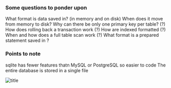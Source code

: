 ### Some questions to ponder upon
What format is data saved in? (in memory and on disk)
When does it move from memory to disk?
Why can there be only one primary key per table? (?)
How does rolling back a transaction work (?)
How are indexed formatted (?)
When and how does a full table scan work (?)
What format is a prepared statement saved in ?

### Points to note
sqlite has fewer features thatn MySQL or PostgreSQL so easier to code
The entire database is stored in a single file

![title](Images/desi.gif)